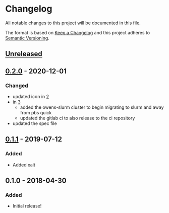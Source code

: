 # Changelog
All notable changes to this project will be documented in this file.

The format is based on [Keep a Changelog](http://keepachangelog.com/en/1.0.0/)
and this project adheres to [Semantic Versioning](http://semver.org/spec/v2.0.0.html).

## [Unreleased]
## [0.2.0] - 2020-12-01
### Changed
  - updated icon in [2](https://github.com/OSC/bc_osc_vmd/pull/2)
  - in [3](https://github.com/OSC/bc_osc_vmd/pull/3)
    - added the owens-slurm cluster to begin migrating to slurm and away from pbs quick
    - updated the gitlab ci to also release to the ci repository
  - updated the spec file

## [0.1.1] - 2019-07-12
### Added
- Added xalt

## 0.1.0 - 2018-04-30
### Added
- Initial release!

[Unreleased]: https://github.com/OSC/bc_osc_vmd/compare/v0.2.0...HEAD
[0.2.0]: https://github.com/OSC/bc_osc_vmd/compare/v0.1.1...v0.2.0
[0.1.1]: https://github.com/OSC/bc_osc_vmd/compare/v0.1.0...v0.1.1
